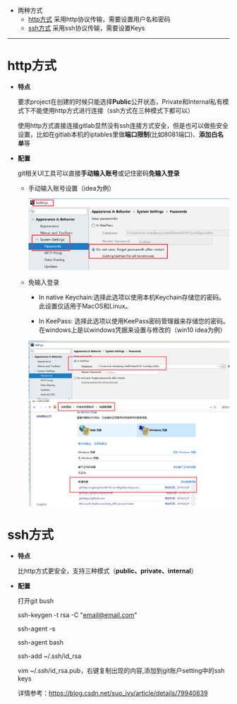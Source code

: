 ﻿* 两种方式
    - [http方式](#http方式)
        采用http协议传输，需要设置用户名和密码
    - [ssh方式](#ssh方式)
        采用ssh协议传输，需要设置Keys

-----------------


# http方式

- **特点**

    要求project在创建的时候只能选择**Public**公开状态，Private和Internal私有模式下不能使用http方式进行连接（ssh方式在三种模式下都可以）
  
    使用http方式直接连接gitlab显然没有ssh连接方式安全，但是也可以做些安全设置，比如在gitlab本机的iptables里做**端口限制**(比如8081端口)、**添加白名单**等

- **配置**

    git相关UI工具可以直接**手动输入账号**或记住密码**免输入登录**

    + 手动输入账号设置（idea为例）
    
        ![手动输入设置截图](./pics/git_20190328110812.png)
        
    + 免输入登录
   
        + In native Keychain:选择此选项以使用本机Keychain存储您的密码。此设置仅适用于MacOS和Linux。

        + In KeePass: 选择此选项以使用KeePass密码管理器来存储您的密码。在windows上是以windows凭据来设置与修改的（win10 idea为例）

        ![免密输入设置截图](./pics/git_20190328113949.png)
        ![windows凭据设置截图](./pics/git_20190328114225.png)
　　　
# ssh方式
- **特点**

    比http方式更安全，支持三种模式（**public、private、internal**）

- **配置**

    打开git bush

    ssh-keygen -t rsa -C "email@email.com"

    ssh-agent -s

    ssh-agent bash

    ssh-add ~/.ssh/id_rsa

    vim ~/.ssh/id_rsa.pub，右键复制出现的内容,添加到git账户setting中的ssh keys

    详情参考：https://blog.csdn.net/suo_ivy/article/details/79940839
